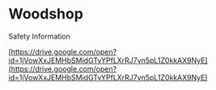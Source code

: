 # Woodshop

Safety Information

[https://drive.google.com/open?id=1jVowXxJEMHbSMidGTyYPfLXrRJ7yn5pL1Z0kkAX9NyE](https://drive.google.com/open?id=1jVowXxJEMHbSMidGTyYPfLXrRJ7yn5pL1Z0kkAX9NyE)

